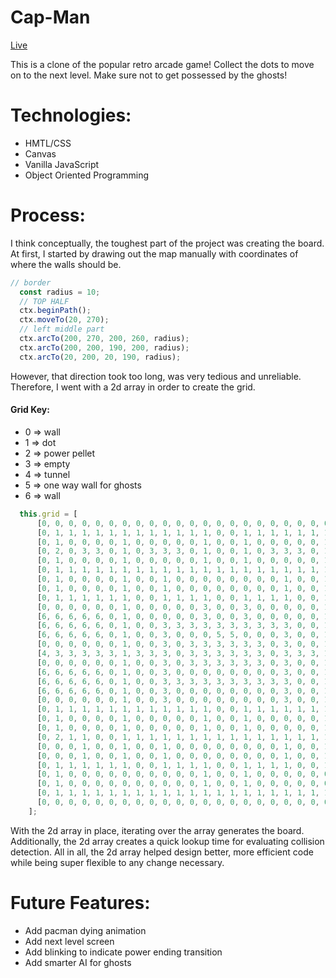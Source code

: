 # Cap-Man

[Live](https://simchacohen.com/CapMan/)

This is a clone of the popular retro arcade game!
Collect the dots to move on to the next level. Make sure not to get possessed by the ghosts!

# Technologies:
- HMTL/CSS
- Canvas
- Vanilla JavaScript
- Object Oriented Programming

# Process:
I think conceptually, the toughest part of the project was creating the board. At first, I started by drawing out the map manually with coordinates of where the walls should be. 
```javascript
// border
  const radius = 10;
  // TOP HALF
  ctx.beginPath();
  ctx.moveTo(20, 270);
  // left middle part
  ctx.arcTo(200, 270, 200, 260, radius);
  ctx.arcTo(200, 200, 190, 200, radius);
  ctx.arcTo(20, 200, 20, 190, radius);
```
However, that direction took too long, was very tedious and unreliable. Therefore, I went with a 2d array in order to create the grid. 

#### Grid Key:
- 0 => wall
- 1 => dot
- 2 => power pellet
- 3 => empty
- 4 => tunnel
- 5 => one way wall for ghosts
- 6 => wall

```javascript
  this.grid = [
      [0, 0, 0, 0, 0, 0, 0, 0, 0, 0, 0, 0, 0, 0, 0, 0, 0, 0, 0, 0, 0, 0, 0, 0, 0, 0, 0, 0], // 0
      [0, 1, 1, 1, 1, 1, 1, 1, 1, 1, 1, 1, 1, 0, 0, 1, 1, 1, 1, 1, 1, 1, 1, 1, 1, 1, 1, 0], // 1
      [0, 1, 0, 0, 0, 0, 1, 0, 0, 0, 0, 0, 1, 0, 0, 1, 0, 0, 0, 0, 0, 1, 0, 0, 0, 0, 1, 0], // 2
      [0, 2, 0, 3, 3, 0, 1, 0, 3, 3, 3, 0, 1, 0, 0, 1, 0, 3, 3, 3, 0, 1, 0, 3, 3, 0, 2, 0], // 3
      [0, 1, 0, 0, 0, 0, 1, 0, 0, 0, 0, 0, 1, 0, 0, 1, 0, 0, 0, 0, 0, 1, 0, 0, 0, 0, 1, 0], // 4
      [0, 1, 1, 1, 1, 1, 1, 1, 1, 1, 1, 1, 1, 1, 1, 1, 1, 1, 1, 1, 1, 1, 1, 1, 1, 1, 1, 0], // 5
      [0, 1, 0, 0, 0, 0, 1, 0, 0, 1, 0, 0, 0, 0, 0, 0, 0, 0, 1, 0, 0, 1, 0, 0, 0, 0, 1, 0], // 6
      [0, 1, 0, 0, 0, 0, 1, 0, 0, 1, 0, 0, 0, 0, 0, 0, 0, 0, 1, 0, 0, 1, 0, 0, 0, 0, 1, 0], // 7
      [0, 1, 1, 1, 1, 1, 1, 0, 0, 1, 1, 1, 1, 0, 0, 1, 1, 1, 1, 0, 0, 1, 1, 1, 1, 1, 1, 0], // 8
      [0, 0, 0, 0, 0, 0, 1, 0, 0, 0, 0, 0, 3, 0, 0, 3, 0, 0, 0, 0, 0, 1, 0, 0, 0, 0, 0, 0], // 9
      [6, 6, 6, 6, 6, 0, 1, 0, 0, 0, 0, 0, 3, 0, 0, 3, 0, 0, 0, 0, 0, 1, 0, 6, 6, 6, 6, 6], // 10
      [6, 6, 6, 6, 6, 0, 1, 0, 0, 3, 3, 3, 3, 3, 3, 3, 3, 3, 3, 0, 0, 1, 0, 6, 6, 6, 6, 6], // 11
      [6, 6, 6, 6, 6, 0, 1, 0, 0, 3, 0, 0, 0, 5, 5, 0, 0, 0, 3, 0, 0, 1, 0, 6, 6, 6, 6, 6], // 12
      [0, 0, 0, 0, 0, 0, 1, 0, 0, 3, 0, 3, 3, 3, 3, 3, 3, 0, 3, 0, 0, 1, 0, 0, 0, 0, 0, 0], // 13
      [4, 3, 3, 3, 3, 3, 1, 3, 3, 3, 0, 3, 3, 3, 3, 3, 3, 0, 3, 3, 3, 1, 3, 3, 3, 3, 3, 4], // 14
      [0, 0, 0, 0, 0, 0, 1, 0, 0, 3, 0, 3, 3, 3, 3, 3, 3, 0, 3, 0, 0, 1, 0, 0, 0, 0, 0, 0], // 15
      [6, 6, 6, 6, 6, 0, 1, 0, 0, 3, 0, 0, 0, 0, 0, 0, 0, 0, 3, 0, 0, 1, 0, 6, 6, 6, 6, 6], // 16
      [6, 6, 6, 6, 6, 0, 1, 0, 0, 3, 3, 3, 3, 3, 3, 3, 3, 3, 3, 0, 0, 1, 0, 6, 6, 6, 6, 6], // 17
      [6, 6, 6, 6, 6, 0, 1, 0, 0, 3, 0, 0, 0, 0, 0, 0, 0, 0, 3, 0, 0, 1, 0, 6, 6, 6, 6, 6], // 18
      [0, 0, 0, 0, 0, 0, 1, 0, 0, 3, 0, 0, 0, 0, 0, 0, 0, 0, 3, 0, 0, 1, 0, 0, 0, 0, 0, 0], // 19
      [0, 1, 1, 1, 1, 1, 1, 1, 1, 1, 1, 1, 1, 0, 0, 1, 1, 1, 1, 1, 1, 1, 1, 1, 1, 1, 1, 0], // 20
      [0, 1, 0, 0, 0, 0, 1, 0, 0, 0, 0, 0, 1, 0, 0, 1, 0, 0, 0, 0, 0, 1, 0, 0, 0, 0, 1, 0], // 21
      [0, 1, 0, 0, 0, 0, 1, 0, 0, 0, 0, 0, 1, 0, 0, 1, 0, 0, 0, 0, 0, 1, 0, 0, 0, 0, 1, 0], // 22
      [0, 2, 1, 1, 0, 0, 1, 1, 1, 1, 1, 1, 1, 1, 1, 1, 1, 1, 1, 1, 1, 1, 0, 0, 1, 1, 2, 0], // 23
      [0, 0, 0, 1, 0, 0, 1, 0, 0, 1, 0, 0, 0, 0, 0, 0, 0, 0, 1, 0, 0, 1, 0, 0, 1, 0, 0, 0], // 24
      [0, 0, 0, 1, 0, 0, 1, 0, 0, 1, 0, 0, 0, 0, 0, 0, 0, 0, 1, 0, 0, 1, 0, 0, 1, 0, 0, 0], // 25
      [0, 1, 1, 1, 1, 1, 1, 0, 0, 1, 1, 1, 1, 0, 0, 1, 1, 1, 1, 0, 0, 1, 1, 1, 1, 1, 1, 0], // 26
      [0, 1, 0, 0, 0, 0, 0, 0, 0, 0, 0, 0, 1, 0, 0, 1, 0, 0, 0, 0, 0, 0, 0, 0, 0, 0, 1, 0], // 27
      [0, 1, 0, 0, 0, 0, 0, 0, 0, 0, 0, 0, 1, 0, 0, 1, 0, 0, 0, 0, 0, 0, 0, 0, 0, 0, 1, 0], // 28
      [0, 1, 1, 1, 1, 1, 1, 1, 1, 1, 1, 1, 1, 1, 1, 1, 1, 1, 1, 1, 1, 1, 1, 1, 1, 1, 1, 0], // 29
      [0, 0, 0, 0, 0, 0, 0, 0, 0, 0, 0, 0, 0, 0, 0, 0, 0, 0, 0, 0, 0, 0, 0, 0, 0, 0, 0, 0], // 30
    ];
```
With the 2d array in place, iterating over the array generates the board. Additionally, the 2d array creates a quick lookup time for evaluating collision detection.  All in all, the 2d array helped design better, more efficient code while being super flexible to any change necessary.

# Future Features: 
- Add pacman dying animation
- Add next level screen
- Add blinking to indicate power ending transition
- Add smarter AI for ghosts


